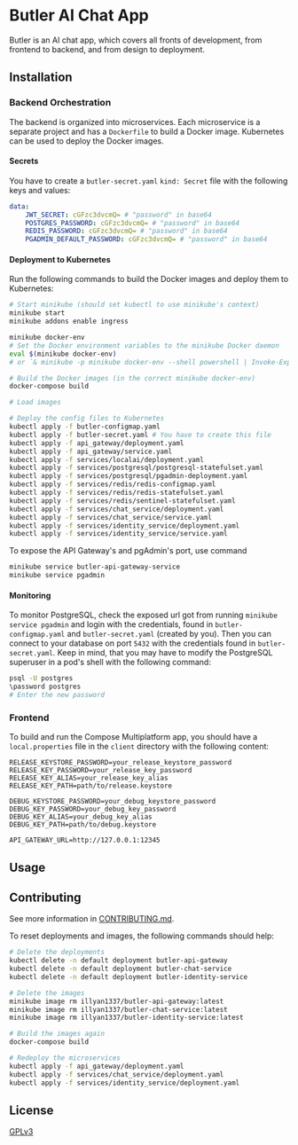 # Butler AI Chat App

Butler is an AI chat app, which covers all fronts of development, from frontend to backend, and from design to deployment.

## Installation

### Backend Orchestration

The backend is organized into microservices. Each microservice is a separate project and has a `Dockerfile` to build a Docker image. Kubernetes can be used to deploy the Docker images.

#### Secrets

You have to create a `butler-secret.yaml` `kind: Secret` file with the following keys and values:

```yaml
data:
    JWT_SECRET: cGFzc3dvcmQ= # "password" in base64
    POSTGRES_PASSWORD: cGFzc3dvcmQ= # "password" in base64
    REDIS_PASSWORD: cGFzc3dvcmQ= # "password" in base64
    PGADMIN_DEFAULT_PASSWORD: cGFzc3dvcmQ= # "password" in base64
```

#### Deployment to Kubernetes

Run the following commands to build the Docker images and deploy them to Kubernetes:

```sh
# Start minikube (should set kubectl to use minikube's context)
minikube start
minikube addons enable ingress

minikube docker-env
# Set the Docker environment variables to the minikube Docker daemon
eval $(minikube docker-env)
# or `& minikube -p minikube docker-env --shell powershell | Invoke-Expression` for Windows PowerShell

# Build the Docker images (in the correct minikube docker-env)
docker-compose build

# Load images

# Deploy the config files to Kubernetes
kubectl apply -f butler-configmap.yaml
kubectl apply -f butler-secret.yaml # You have to create this file
kubectl apply -f api_gateway/deployment.yaml
kubectl apply -f api_gateway/service.yaml
kubectl apply -f services/localai/deployment.yaml
kubectl apply -f services/postgresql/postgresql-statefulset.yaml
kubectl apply -f services/postgresql/pgadmin-deployment.yaml
kubectl apply -f services/redis/redis-configmap.yaml
kubectl apply -f services/redis/redis-statefulset.yaml
kubectl apply -f services/redis/sentinel-statefulset.yaml
kubectl apply -f services/chat_service/deployment.yaml
kubectl apply -f services/chat_service/service.yaml
kubectl apply -f services/identity_service/deployment.yaml
kubectl apply -f services/identity_service/service.yaml
```

To expose the API Gateway's and pgAdmin's port, use command

```sh
minikube service butler-api-gateway-service
minikube service pgadmin
```

#### Monitoring

To monitor PostgreSQL, check the exposed url got from running `minikube service pgadmin` and login with the credentials, found in `butler-configmap.yaml` and `butler-secret.yaml` (created by you). Then you can connect to your database on port `5432` with the credentials found in `butler-secret.yaml`. Keep in mind, that you may have to modify the PostgreSQL superuser in a pod's shell with the following command:

```sh
psql -U postgres
\password postgres
# Enter the new password
```

### Frontend

To build and run the Compose Multiplatform app, you should have a `local.properties` file in the `client` directory with the following content:

```properties
RELEASE_KEYSTORE_PASSWORD=your_release_keystore_password
RELEASE_KEY_PASSWORD=your_release_key_password
RELEASE_KEY_ALIAS=your_release_key_alias
RELEASE_KEY_PATH=path/to/release.keystore

DEBUG_KEYSTORE_PASSWORD=your_debug_keystore_password
DEBUG_KEY_PASSWORD=your_debug_key_password
DEBUG_KEY_ALIAS=your_debug_key_alias
DEBUG_KEY_PATH=path/to/debug.keystore

API_GATEWAY_URL=http://127.0.0.1:12345
```

## Usage

## Contributing

See more information in [CONTRIBUTING.md](CONTRIBUTING.md).

To reset deployments and images, the following commands should help:

```sh
# Delete the deployments
kubectl delete -n default deployment butler-api-gateway
kubectl delete -n default deployment butler-chat-service
kubectl delete -n default deployment butler-identity-service

# Delete the images
minikube image rm illyan1337/butler-api-gateway:latest
minikube image rm illyan1337/butler-chat-service:latest
minikube image rm illyan1337/butler-identity-service:latest

# Build the images again
docker-compose build

# Redeploy the microservices
kubectl apply -f api_gateway/deployment.yaml
kubectl apply -f services/chat_service/deployment.yaml
kubectl apply -f services/identity_service/deployment.yaml
```

## License

[GPLv3](https://www.gnu.org/licenses/gpl-3.0.html)
